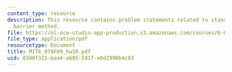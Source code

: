 ```yaml
---
content_type: resource
description: This resource contains problem statements related to standard form LP
  barrier method.
file: https://ol-ocw-studio-app-production.s3.amazonaws.com/courses/6-079-introduction-to-convex-optimization-fall-2009/0380f315bea4a695591fe0d2990b4c83_MIT6_079F09_hw10.pdf
file_type: application/pdf
resourcetype: Document
title: MIT6_079F09_hw10.pdf
uid: 0380f315-bea4-a695-591f-e0d2990b4c83
---
```

